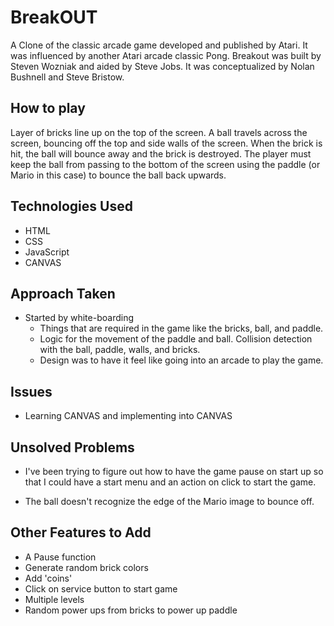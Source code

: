 # BreakOUT

A Clone of the classic arcade game developed and published by Atari. It was influenced by another Atari arcade classic Pong. Breakout was built by Steven Wozniak and aided by Steve Jobs. It was conceptualized by Nolan Bushnell and Steve Bristow.

## How to play

Layer of bricks line up on the top of the screen. A ball travels across the screen, bouncing off the top and side walls of the screen. When the brick is hit, the ball will bounce away and the brick is destroyed. The player must keep the ball from passing to the bottom of the screen using the paddle (or Mario in this case) to bounce the ball back upwards.

## Technologies Used

* HTML
* CSS
* JavaScript
* CANVAS

## Approach Taken

* Started by white-boarding
  * Things that are required in the game like the bricks, ball, and paddle.
  * Logic for the movement of the paddle and ball. Collision detection with the ball, paddle, walls, and bricks.
  * Design was to have it feel like going into an arcade to play the game.

## Issues

* Learning CANVAS and implementing into CANVAS

## Unsolved Problems

* I've been trying to figure out how to have the game pause on start up so that I could have a start menu and an action on click to start the game.

* The ball doesn't recognize the edge of the Mario image to bounce off.

## Other Features to Add

* A Pause function
* Generate random brick colors
* Add 'coins'
* Click on service button to start game
* Multiple levels
* Random power ups from bricks to power up paddle
